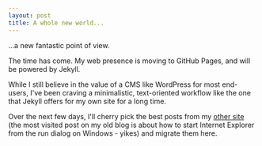 ```yaml
---
layout: post
title: A whole new world...
---
```


&hellip;a new fantastic point of view.

The time has come. My web presence is moving to GitHub Pages, and will be powered by Jekyll.

While I still believe in the value of a CMS like WordPress for most end-users, I've been craving a minimalistic, text-oriented workflow like the one that Jekyll offers for my own site for a long time.

Over the next few days, I'll cherry pick the best posts from my [other site](http://thinkontheclock.com) (the most visited post on my old blog is about how to start Internet Explorer from the run dialog on Windows - yikes) and migrate them here.
